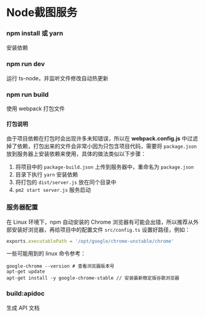
# Node截图服务

### npm install 或 yarn

安装依赖

### npm run dev

运行 ts-node，并监听文件修改自动热更新

### npm run build

使用 webpack 打包文件

#### 打包说明

由于项目依赖在打包时会出现许多未知错误，所以在 **webpack.config.js** 中过滤掉了依赖，打包出来的文件会非常小因为只包含项目代码，需要将 `package.json` 放到服务器上安装依赖来使用，具体的做法类似以下步骤：

1. 将项目中的 `package-build.json` 上传到服务器中，重命名为 `package.json`
2. 目录下执行 `yarn` 安装依赖
3. 将打包的 `dist/server.js` 放在同个目录中
4. `pm2 start server.js` 服务启动

### 服务器配置

在 Linux 环境下，npm 自动安装的 Chrome 浏览器有可能会出错，所以推荐从外部安装好浏览器，再给项目中的配置文件 `src/config.ts` 设置好路径，例如：

```js
exports.executablePath = '/opt/google/chrome-unstable/chrome'
```

一些可能用到的 linux 命令参考：

```shell
google-chrome --version # 查看浏览器版本号
apt-get update
apt-get install -y google-chrome-stable // 安装最新稳定版谷歌浏览器
```

### build:apidoc

生成 API 文档